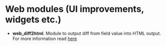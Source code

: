Web modules (UI improvements, widgets etc.)
===========================================

- **web_diff2html**. Module to output diff from field value into HTML output. For more information read [here](web_diff2html/README.rst)
